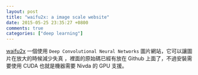 ```yaml
---
layout: post
title: "waifu2x: a image scale website"
date: 2015-05-25 23:35:27 +0800
comments: true
categories: ["deep learning"]
---
```



<!-- more -->

[waifu2x] 一個使用 `Deep Convolutional Neural Networks` 圖片網站，它可以讓圖片在放大的時候減少失真
，裡面的原始碼已經有放在 Github 上面了，不過安裝需要使用 CUDA 也就是機器需要 Nivda 的 GPU 支援。

[waifu2x]:https://github.com/nagadomi/waifu2x
